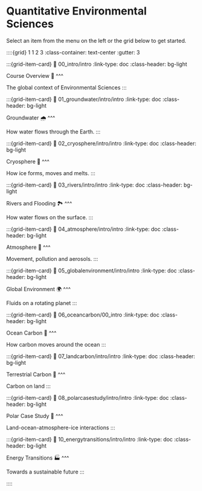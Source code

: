 # Quantitative Environmental Sciences

Select an item from the menu on the left or the grid below to get started.

::::{grid} 1 1 2 3
:class-container: text-center
:gutter: 3

:::{grid-item-card}
:link: 00_intro/intro
:link-type: doc
:class-header: bg-light

Course Overview 🧭
^^^

The global context of Environmental Sciences
:::

:::{grid-item-card}
:link: 01_groundwater/intro/intro
:link-type: doc
:class-header: bg-light

Groundwater 🌧
^^^

How water flows through the Earth.
:::

:::{grid-item-card}
:link: 02_cryosphere/intro/intro
:link-type: doc
:class-header: bg-light

Cryosphere 🧊
^^^

How ice forms, moves and melts.
:::

:::{grid-item-card}
:link: 03_rivers/intro/intro
:link-type: doc
:class-header: bg-light

Rivers and Flooding 🏞
^^^

How water flows on the surface.
:::

:::{grid-item-card}
:link: 04_atmosphere/intro/intro
:link-type: doc
:class-header: bg-light

Atmosphere 💨
^^^

Movement, pollution and aerosols.
:::

:::{grid-item-card}
:link: 05_globalenvironment/intro/intro
:link-type: doc
:class-header: bg-light

Global Environment 🌍
^^^

Fluids on a rotating planet
:::

:::{grid-item-card}
:link: 06_oceancarbon/00_intro
:link-type: doc
:class-header: bg-light

Ocean Carbon 🌊
^^^

How carbon moves around the ocean
:::

:::{grid-item-card}
:link: 07_landcarbon/intro/intro
:link-type: doc
:class-header: bg-light

Terrestrial Carbon 🌲
^^^

Carbon on land
:::

:::{grid-item-card}
:link: 08_polarcasestudy/intro/intro
:link-type: doc
:class-header: bg-light

Polar Case Study 🐧
^^^

Land-ocean-atmosphere-ice interactions
:::

:::{grid-item-card}
:link: 10_energytransitions/intro/intro
:link-type: doc
:class-header: bg-light

Energy Transitions 🏭
^^^

Towards a sustainable future
:::

<!-- :::{grid-item-card}
:link: 09_globalclimate/intro/intro
:link-type: doc
:class-header: bg-light

Global Climate 🌍
^^^

Climate change, IPCC and policy
::: -->

::::
